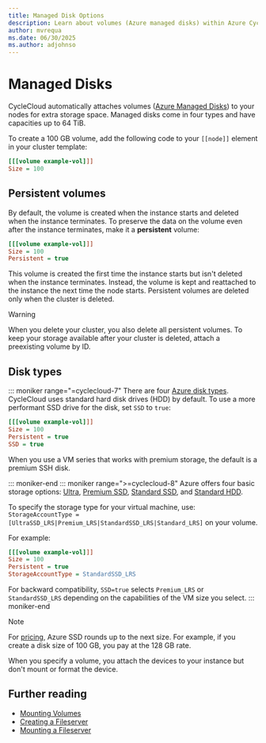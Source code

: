 ```yaml
---
title: Managed Disk Options
description: Learn about volumes (Azure managed disks) within Azure CycleCloud. Understand persistent volumes and disk type options.
author: mvrequa
ms.date: 06/30/2025
ms.author: adjohnso
---
```


# Managed Disks

CycleCloud automatically attaches volumes ([Azure Managed Disks](/azure/virtual-machines/linux/disks-types)) to your nodes for extra storage space. Managed disks come in four types and have capacities up to 64 TiB.

To create a 100 GB volume, add the following code to your `[[node]]` element in your cluster template:

``` ini
[[[volume example-vol]]]
Size = 100
```

## Persistent volumes

By default, the volume is created when the instance starts and deleted when the instance terminates. To preserve the data on the volume even after the instance terminates, make it a **persistent** volume:

``` ini
[[[volume example-vol]]]
Size = 100
Persistent = true
```

This volume is created the first time the instance starts but isn't deleted when the instance terminates. Instead, the volume is kept and reattached to the instance the next time the node starts. Persistent volumes are deleted only when the cluster is deleted.

> [!WARNING]
> When you delete your cluster, you also delete all persistent volumes. To keep your storage available after your cluster is deleted, attach a preexisting volume by ID.

## Disk types

::: moniker range="=cyclecloud-7"
There are four [Azure disk types](/azure/virtual-machines/linux/disks-types). CycleCloud uses standard hard disk drives (HDD) by default. To use a more performant SSD drive for the disk, set `SSD` to `true`:

``` ini
[[[volume example-vol]]]
Size = 100
Persistent = true
SSD = true
```

When you use a VM series that works with premium storage, the default is a premium SSH disk.

::: moniker-end
::: moniker range=">=cyclecloud-8"
Azure offers four basic storage options: [Ultra](/azure/virtual-machines/windows/disks-types#ultra-disk), [Premium SSD](/azure/virtual-machines/windows/disks-types#premium-ssd), [Standard SSD](/azure/virtual-machines/windows/disks-types#standard-ssd), and [Standard HDD](/azure/virtual-machines/windows/disks-types#standard-hdd).

To specify the storage type for your virtual machine, use: `StorageAccountType = [UltraSSD_LRS|Premium_LRS|StandardSSD_LRS|Standard_LRS]` on your volume.

For example:

``` ini
[[[volume example-vol]]]
Size = 100
Persistent = true
StorageAccountType = StandardSSD_LRS
```

For backward compatibility, `SSD=true` selects `Premium_LRS` or `StandardSSD_LRS` depending on the capabilities of the VM size you select.
::: moniker-end

> [!NOTE]
> For [pricing](https://azure.microsoft.com/pricing/details/managed-disks), Azure SSD rounds up to the next size. For example, if you create a disk size of 100 GB, you pay at the 128 GB rate.

When you specify a volume, you attach the devices to your instance but don't mount or format the device.

## Further reading

* [Mounting Volumes](mount-disk.md)
* [Creating a Fileserver](create-fileserver.md)
* [Mounting a Fileserver](mount-fileserver.md)